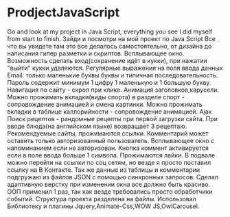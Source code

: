 # ProdjectJavaScript
Go and look at my project in Java Script, everything you see I did myself from start to finish.
Зайди и посмотри на мой проект по Java Script Все что вы увидете там это все делалось самостоятельно, от дизайна до написания гипер разметки и скриптов.
Всплывающее окно.
Возможность сделать вход(сохранение идёт в кукки), при нажатии "выйти" кукки удаляются.
Регулярные выражения на поля ввода данных Email: только маленькие буквы буквы и типичная последовательность.
Пароль содержит минимум 1 цифру 1 маленькую и 1 большую букву.
Навигация по сайту - скрол при клике.
Анимация заголовков,карусели.
Можно прожимать вкладки(виды спорта) в разделе спорт - сопровождение анимацией и смена картинки.
Можно прожимать вкладки в таблице каллорийности - сопровождение анимацией.
Ajax Поиск рецептов - рандомные рецепты при первой загрузки сайта. При вводе блюда(на английском языке) возвращает 3 рецептаю.
Рекомендуемые сайты, прожимаются ссылки.
Комментарий может оставить только авторизованный пользователь. Всплывающее окно с напоминанием если не авторизован.
Кнопка коммент активируется если в поле ввода больше 1 символа.
Прожимаются лайки.
В подвале можно перейти на ссылки по соц сетям, но везде я просто поставил ссылку на В Контакте.
Так же данные из таблицы и комментарии подгружаю из файлов JSON с помощью синхронных запросов.
Сделал адаптивную верстку при изменении окна все должно быть красиво.
ООП применил 1 раз, так как везде требовались просто обработчики событий.
Структура проекта разделена на файлы.
Использовал Библиотеку и плагины Jquery,Animate-Css,WOW JS,OwlCarousel.
